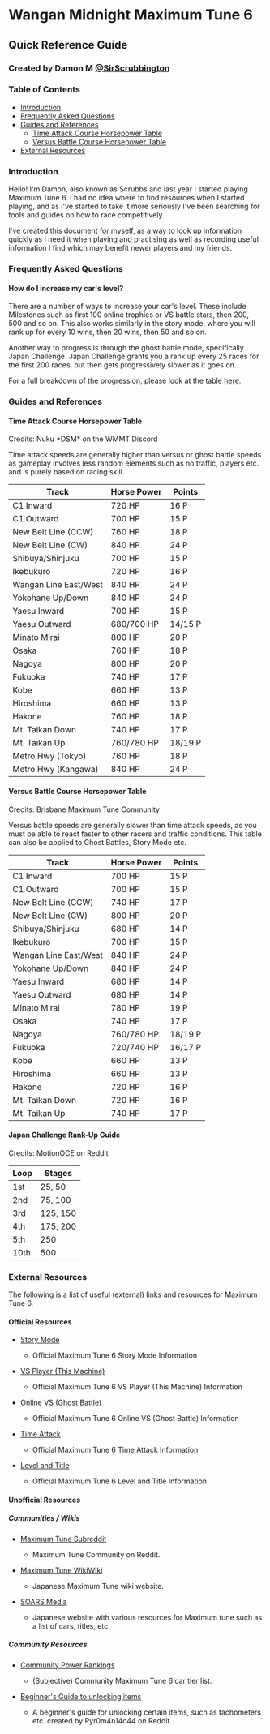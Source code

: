 # Wangan Midnight Maximum Tune 6
## Quick Reference Guide
### Created by Damon M [@SirScrubbington](https://www.twitter.com/SirScrubbington)

### Table of Contents
* [Introduction](#introduction)
* [Frequently Asked Questions](#frequently-asked-questions)
* [Guides and References](#guides-and-references)
  * [Time Attack Course Horsepower Table](#time-attack-course-horsepower-table)
  * [Versus Battle Course Horsepower Table](#versus-battle-course-horsepower-table)
* [External Resources](#external-resources)

### Introduction
Hello! I'm Damon, also known as Scrubbs and last year
I started playing Maximum Tune 6. I had no idea where 
to find resources when I started playing, and as I've 
started to take it more seriously I've been searching
for tools and guides on how to race competitively.

I've created this document for myself, as a way to 
look up information quickly as I need it when playing
and practising as well as recording useful information
I find which may benefit newer players and my friends.

### Frequently Asked Questions
#### How do I increase my car's level? 
There are a number of ways to increase your car's level. 
These include Milestones such as first 100 online trophies
or VS battle stars, then 200, 500 and so on. This also 
works similarly in the story mode, where you will rank up
for every 10 wins, then 20 wins, then 50 and so on. 

Another way to progress is through the ghost battle mode, 
specifically Japan Challenge. Japan Challenge grants you
a rank up every 25 races for the first 200 races, but then
gets progressively slower as it goes on. 

For a full breakdown of the progression, please look at 
the table [here](#japan-challenge-rank-up-guide).

### Guides and References
#### Time Attack Course Horsepower Table
Credits: Nuku \*DSM\* on the WMMT Discord

Time attack speeds are generally higher 
than versus or ghost battle speeds as 
gameplay involves less random elements 
such as no traffic, players etc. and is
purely based on racing skill.

| Track | Horse Power | Points |
| ----- | ----------- | ------ |
| C1 Inward | 720 HP | 16 P |
| C1 Outward | 700 HP | 15 P |
| New Belt Line (CCW) | 760 HP | 18 P |
| New Belt Line (CW) | 840 HP | 24 P |
| Shibuya/Shinjuku | 700 HP | 15 P |
| Ikebukuro | 720 HP | 16 P |
| Wangan Line East/West | 840 HP | 24 P |
| Yokohane Up/Down | 840 HP | 24 P |
| Yaesu Inward | 700 HP | 15 P |
| Yaesu Outward | 680/700 HP | 14/15 P |
| Minato Mirai | 800 HP | 20 P |
| Osaka | 760 HP | 18 P |
| Nagoya | 800 HP | 20 P |
| Fukuoka | 740 HP | 17 P |
| Kobe | 660 HP | 13 P |
| Hiroshima | 660 HP | 13 P |
| Hakone | 760 HP | 18 P |
| Mt. Taikan Down | 740 HP | 17 P |
| Mt. Taikan Up | 760/780 HP | 18/19 P |
| Metro Hwy (Tokyo) | 760 HP | 18 P |
| Metro Hwy (Kangawa) | 840 HP | 24 P |

#### Versus Battle Course Horsepower Table
Credits: Brisbane Maximum Tune Community

Versus battle speeds are generally slower than
time attack speeds, as you must be able to react
faster to other racers and traffic conditions. This
table can also be applied to Ghost Battles, Story Mode etc.

| Track | Horse Power | Points |
| ----- | ----------- | ------ |
| C1 Inward | 700 HP | 15 P |
| C1 Outward | 700 HP | 15 P |
| New Belt Line (CCW) | 740 HP | 17 P |
| New Belt Line (CW) | 800 HP | 20 P |
| Shibuya/Shinjuku | 680 HP | 14 P |
| Ikebukuro | 700 HP | 15 P |
| Wangan Line East/West | 840 HP | 24 P |
| Yokohane Up/Down | 840 HP | 24 P |
| Yaesu Inward | 680 HP | 14 P |
| Yaesu Outward | 680 HP | 14 P |
| Minato Mirai | 780 HP | 19 P |
| Osaka | 740 HP | 17 P |
| Nagoya | 760/780 HP | 18/19 P |
| Fukuoka | 720/740 HP | 16/17 P |
| Kobe | 660 HP | 13 P |
| Hiroshima | 660 HP | 13 P |
| Hakone | 720 HP | 16 P |
| Mt. Taikan Down | 720 HP | 16 P |
| Mt. Taikan Up | 740 HP | 17 P |

#### Japan Challenge Rank-Up Guide
Credits: MotionOCE on Reddit

| Loop | Stages | 
| ---- | ------ | 
| 1st | 25, 50 | 
| 2nd | 75, 100 | 
| 3rd | 125, 150 | 
| 4th | 175, 200 | 
| 5th | 250 | 
| 10th | 500 | 

### External Resources
The following is a list of useful (external) links and resources for Maximum Tune 6.

#### Official Resources
* [Story Mode](https://wanganmaxi-official.com/wanganmaxi6/en/system/story/)
  * Official Maximum Tune 6 Story Mode Information

* [VS Player (This Machine)](https://wanganmaxi-official.com/wanganmaxi6/en/system/vsplayer/)
  * Official Maximum Tune 6 VS Player (This Machine) Information

* [Online VS (Ghost Battle)](https://wanganmaxi-official.com/wanganmaxi6/en/system/ghost/)
  * Official Maximum Tune 6 Online VS (Ghost Battle) Information

* [Time Attack](https://wanganmaxi-official.com/wanganmaxi6/en/system/timeattack/)
  * Official Maximum Tune 6 Time Attack Information

* [Level and Title](https://wanganmaxi-official.com/wanganmaxi6/en/system/level/)
  * Official Maximum Tune 6 Level and Title Information

#### Unofficial Resources

##### Communities / Wikis

* [Maximum Tune Subreddit](https://www.reddit.com/r/wmmt)
  * Maximum Tune Community on Reddit.

* [Maximum Tune WikiWiki](https://wikiwiki.jp/wmmt)
  * Japanese Maximum Tune wiki website.

* [SOARS Media](https://soarsmedia.blogspot.com/)
  * Japanese website with various resources for Maximum tune such as a list of cars, titles, etc.

##### Community Resources

* [Community Power Rankings](https://tiermaker.com/categories/nascar-racing/wmmt6-2021-car-tier-list-1098661)
  * (Subjective) Community Maximum Tune 6 car tier list.

* [Beginner's Guide to unlocking items](https://www.reddit.com/r/wmmt/comments/9ls17a/beginners_guide_to_unlocking_certain_items/?utm_medium=android_app&utm_source=share)
  * A beginner's guide for unlocking certain items, such as tachometers etc. created by Pyr0m4n14c44 on Reddit. 